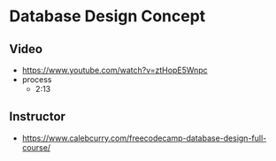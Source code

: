 # Database Design Concept

## Video
* https://www.youtube.com/watch?v=ztHopE5Wnpc
* process
  * 2:13


## Instructor
* https://www.calebcurry.com/freecodecamp-database-design-full-course/
